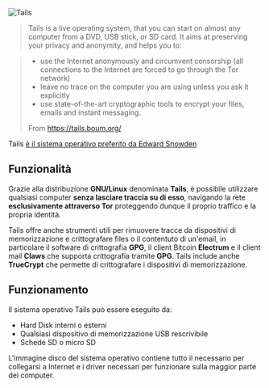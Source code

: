 ![Tails](https://tails.boum.org/contribute/how/promote/material/logo/tails-logo-flat.svg)

>Tails is a live operating system, that you can start on almost any computer from a DVD, USB stick, or SD card. It aims at preserving your privacy and anonymity, and helps you to:

> - use the Internet anonymously and circumvent censorship (all connections to the Internet are forced to go through the Tor network)
> - leave no trace on the computer you are using unless you ask it explicitly
> - use state-of-the-art cryptographic tools to encrypt your files, emails and instant messaging.
>
> From https://tails.boum.org/

Tails [è il sistema operativo preferito da Edward Snowden](http://www.wired.com/2014/04/tails/)

## Funzionalità

Grazie alla distribuzione __GNU/Linux__ denominata __Tails__, è possibile utilizzare qualsiasi computer __senza lasciare traccia su di esso__, navigando la rete __esclusivamente attraverso Tor__ proteggendo dunque il proprio traffico e la propria identità.

Tails offre anche strumenti utili per rimuovere tracce da dispositivi di memorizzazione e crittografare files o il contentuto di un'email, in particolare il software di crittografia __GPG__, il client Bitcoin __Electrum__ e il client mail __Claws__ che supporta crittografia tramite __GPG__. Tails include anche __TrueCrypt__ che permette di crittografare i dispositivi di memorizzazione.

## Funzionamento

Il sistema operativo Tails può essere eseguito da:

- Hard Disk interni o esterni
- Qualsiasi dispositivo di memorizzazione USB rescrivibile
- Schede SD o micro SD

L'immagine disco del sistema operativo contiene tutto il necessario per collegarsi a Internet e i driver necessari per funzionare sulla maggior parte dei computer.
